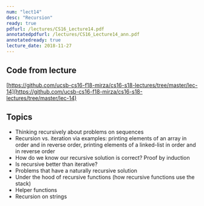 ```yaml
---
num: "lect14"
desc: "Recursion"
ready: true
pdfurl: /lectures/CS16_Lecture14.pdf
annotatedpdfurl: /lectures/CS16_Lecture14_ann.pdf
annotatedready: true
lecture_date: 2018-11-27
---
```



## Code from lecture
[https://github.com/ucsb-cs16-f18-mirza/cs16-s18-lectures/tree/master/lec-14](https://github.com/ucsb-cs16-f18-mirza/cs16-s18-lectures/tree/master/lec-14)

## Topics
* Thinking recursively about problems on sequences
* Recursion vs. iteration via examples: printing elements of an array in order and in reverse order, printing elements of a linked-list in order and in reverse order
* How do we know our recursive solution is correct? Proof by induction
* Is recursive better than iterative?
* Problems that have a naturally recursive solution
* Under the hood of recursive functions (how recursive functions use the stack)
* Helper functions
* Recursion on strings

